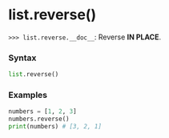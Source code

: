 # list.reverse()

`>>> list.reverse.__doc__`: Reverse **IN PLACE**.

### Syntax

```python
list.reverse()
```

### Examples

```python
numbers = [1, 2, 3]
numbers.reverse()
print(numbers) # [3, 2, 1]
```